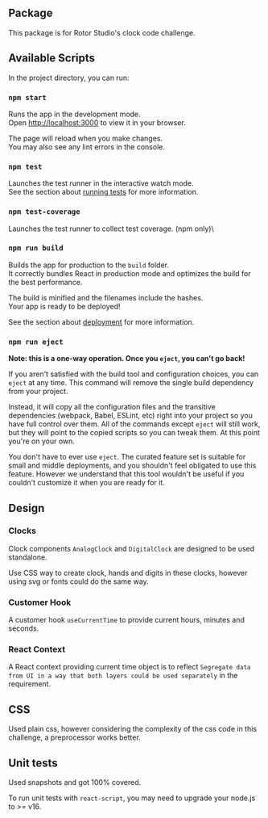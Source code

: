 ## Package

This package is for Rotor Studio's clock code challenge.

## Available Scripts

In the project directory, you can run:

### `npm start`

Runs the app in the development mode.\
Open [http://localhost:3000](http://localhost:3000) to view it in your browser.

The page will reload when you make changes.\
You may also see any lint errors in the console.

### `npm test`

Launches the test runner in the interactive watch mode.\
See the section about [running tests](https://facebook.github.io/create-react-app/docs/running-tests) for more information.

### `npm test-coverage`

Launches the test runner to collect test coverage. (npm only)\

### `npm run build`

Builds the app for production to the `build` folder.\
It correctly bundles React in production mode and optimizes the build for the best performance.

The build is minified and the filenames include the hashes.\
Your app is ready to be deployed!

See the section about [deployment](https://facebook.github.io/create-react-app/docs/deployment) for more information.

### `npm run eject`

**Note: this is a one-way operation. Once you `eject`, you can't go back!**

If you aren't satisfied with the build tool and configuration choices, you can `eject` at any time. This command will remove the single build dependency from your project.

Instead, it will copy all the configuration files and the transitive dependencies (webpack, Babel, ESLint, etc) right into your project so you have full control over them. All of the commands except `eject` will still work, but they will point to the copied scripts so you can tweak them. At this point you're on your own.

You don't have to ever use `eject`. The curated feature set is suitable for small and middle deployments, and you shouldn't feel obligated to use this feature. However we understand that this tool wouldn't be useful if you couldn't customize it when you are ready for it.

## Design

### Clocks

Clock components `AnalogClock` and `DigitalClock` are designed to be used standalone.

Use CSS way to create clock, hands and digits in these clocks, however using svg or fonts could do the same way.

### Customer Hook

A customer hook `useCurrentTime` to provide current hours, minutes and seconds.

### React Context

A React context providing current time object is to reflect `Segregate data from UI in a way that both layers could be used separately` in the requirement.

## CSS

Used plain css, however considering the complexity of the css code in this challenge, a preprocessor works better.

## Unit tests

Used snapshots and got 100% covered.

To run unit tests with `react-script`, you may need to upgrade your node.js to >= v16.
